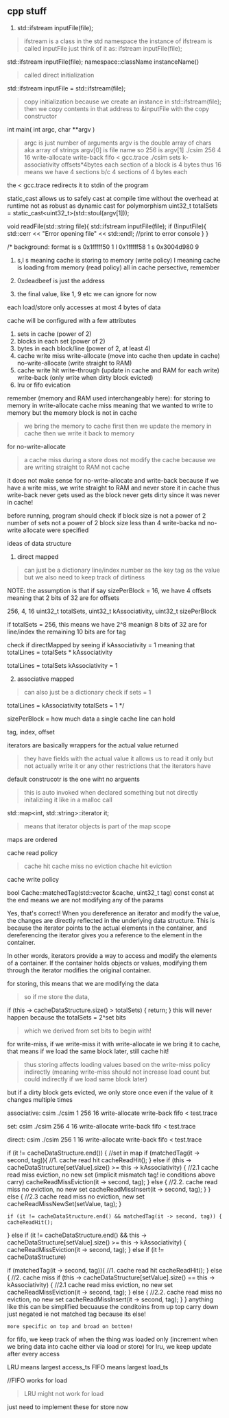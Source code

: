 ## cpp stuff
1. std::ifstream inputFile(file);
> ifstream is a class in the std namespace
> the instance of ifstream is called inputFile
> just think of it as:
ifstream inputFile(file);

std::ifstream inputFile(file);
namespace::className instanceName()
> called direct initialization

std::ifstream inputFile = std::ifstream(file);
> copy initialization
> because we create an instance in std::ifstream(file);
> then we copy contents in that address to &inputFile with the copy constructor

int main( int argc, char **argv )
> argc is just number of arguments
> argv is the double array of chars aka array of strings
> argv[0] is file name
> so 256 is argv[1]
./csim 256 4 16 write-allocate write-back fifo < gcc.trace
./csim sets k-associativity offsets*4bytes
> each section of a block is 4 bytes
> thus 16 means we have 4 sections b/c 4 sections of 4 bytes each 

the < gcc.trace redirects it to stdin of the program

static_cast allows us to safely cast at compile time without the overhead at runtime 
not as robust as dynamic cast for polymorphism
uint32_t totalSets = static_cast<uint32_t>(std::stoul(argv[1]));


void readFile(std::string file){
  std::ifstream inputFile(file);
  if (!inputFile){
    std::cerr << "Error opening file" << std::endl; //print to error console
  }
}

/*
background:
format is 
s 0x1fffff50 1
l 0x1fffff58 1
s 0x3004d980 9

1. s,l 
s meaning cache is storing to memory (write policy)
l meaning cache is loading from memory (read policy)
all in cache persective, remember

2. 0xdeadbeef is just the address

3. the final value, like 1, 9 etc we can ignore for now

each load/store only accesses at most 4 bytes of data

cache will be configured with a few attributes
1. sets in cache (power of 2)
2. blocks in each set (power of 2)
3. bytes in each block/line (power of 2, at least 4)
4. cache write miss
write-allocate (move into cache then update in cache) 
no-write-allocate (write straight to RAM)
5. cache write hit
write-through (update in cache and RAM for each write)
write-back (only write when dirty block evicted)
6. lru or fifo evication

remember (memory and RAM used interchangeably here):
for storing to memory in write-allocate cache miss
meaning that we wanted to write to memory but the memory block is not in cache
> we bring the memory to cache first
> then we update the memory in cache
> then we write it back to memory

for no-write-allocate
> a cache miss during a store does not modify the cache because we are writing
straight to RAM not cache

it does not make sense for no-write-allocate and write-back because
if we have a write miss, we write straight to RAM and never store it in cache
thus write-back never gets used as the block never gets dirty since it was never in cache!

before running, program should check if
block size is not a power of 2
number of sets not a power of 2
block size less than 4
write-backa nd no-write allocate were specified

ideas of data structure
1. direct mapped
> can just be a dictionary
line/index number as the key
tag as the value
but we also need to keep track of dirtiness

NOTE: the assumption is that if say sizePerBlock = 16, we have 4 offsets
meaning that 2 bits of 32 are for offsets

256, 4, 16
uint32_t totalSets, uint32_t kAssociativity, uint32_t sizePerBlock

if totalSets = 256, this means we have 2^8 
meanign 8 bits of 32 are for line/index
the remaining 10 bits are for tag

check if directMapped by seeing if kAssociativity = 1
meaning that totalLines = totalSets * kAssociativity

totalLines = totalSets
kAssociativity = 1

2. associative mapped
> can also just be a dictionary
check if sets = 1

totalLines = kAssociativity
totalSets = 1
*/

sizePerBlock = how much data a single cache line can hold

tag, index, offset

iterators are basically wrappers for the actual value returned
> they have fields with the actual value 
> it allows us to read it only but not actually write it
> or any other restrictions that the iterators have

default construcotr is the one wiht no arguents
> this is auto invoked when declared something but not directly initaliziing it like in a malloc call

 std::map<int, std::string>::iterator it;
 > means that iterator objects is part of the map scope

 maps are ordered

cache read policy
> cache hit 
> cache miss no eviction
> chache hit eviction

cache write policy
> 

bool Cache::matchedTag(std::vector<CacheBlock> &cache, uint32_t tag) const
const at the end means we are not modifying any of the params

Yes, that's correct! When you dereference an iterator and modify the value, the changes are directly reflected in the underlying data structure. This is because the iterator points to the actual elements in the container, and dereferencing the iterator gives you a reference to the element in the container.

In other words, iterators provide a way to access and modify the elements of a container. If the container holds objects or values, modifying them through the iterator modifies the original container.

for storing, this means that we are modifying the data
> so if me store the data, 

if (this -> cacheDataStructure.size() > totalSets) {
    return; 
  }
this will never happen because the totalSets = 2^set bits
> which we derived from set bits to begin with!

for write-miss, if we write-miss it with write-allocate ie we bring it to cache, that means if we load the same block later, still cache hit!
> thus storing affects loading values based on the write-miss policy indirectly (meaning write-miss should not increase load count but could indirectly if we load same block later)

but if a dirty block gets evicted, we only store once even if the value of it changes multiple times

associative: csim
	./csim 1 256 16 write-allocate write-back fifo < test.trace

set: csim
	./csim 256 4 16 write-allocate write-back fifo < test.trace

direct: csim
	./csim 256 1 16 write-allocate write-back fifo < test.trace

  if (it != cacheDataStructure.end()) { //set in map
    if (matchedTag(it -> second, tag)){ //1. cache read hit
      cacheReadHit();
    } else if (this -> cacheDataStructure[setValue].size() >= this -> kAssociativity) { //2.1 cache read miss eviction, no new set (implicit mismatch tag! ie conditions above carry)
      cacheReadMissEviction(it -> second, tag);
    } else { //2.2. cache read miss no eviction, no new set
      cacheReadMissInsert(it -> second, tag);
    }
  } else { //2.3 cache read miss no eviction, new set
    cacheReadMissNewSet(setValue, tag);
  }

    if (it != cacheDataStructure.end() && matchedTag(it -> second, tag)) {
    cacheReadHit();
  } else if (it != cacheDataStructure.end() && this -> cacheDataStructure[setValue].size() >= this -> kAssociativity) {
    cacheReadMissEviction(it -> second, tag);
  } else if (it != cacheDataStructure)

 if (matchedTag(it -> second, tag)){ //1. cache read hit
      cacheReadHit();
    } else { //2. cache miss
      if (this -> cacheDataStructure[setValue].size() == this -> kAssociativity) { //2.1 cache read miss eviction, no new set
        cacheReadMissEviction(it -> second, tag);
      } 
      else { //2.2. cache read miss no eviction, no new set
        cacheReadMissInsert(it -> second, tag);
      }
    }
    anything like this can be simplified becuause the conditoins from up top carry down just negated ie not matched tag because its else!

    more specific on top and broad on bottom!

for fifo, we keep track of when the thing was loaded only (increment when we bring data into cache either via load or store)
for lru, we keep update after every access

LRU means largest access_ts
FIFO means largest load_ts

//FIFO works for load
> LRU might not work for load

just need to implement these for store now